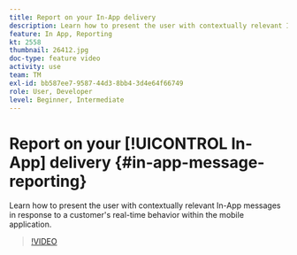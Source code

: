 ```yaml
---
title: Report on your In-App delivery
description: Learn how to present the user with contextually relevant In-App messages in response to a customer's real-time behavior within the mobile application.
feature: In App, Reporting
kt: 2558
thumbnail: 26412.jpg
doc-type: feature video
activity: use
team: TM
exl-id: bb587ee7-9587-44d3-8bb4-3d4e64f66749
role: User, Developer
level: Beginner, Intermediate
---
```

# Report on your [!UICONTROL In-App] delivery {#in-app-message-reporting}

Learn how to present the user with contextually relevant In-App messages in response to a customer's real-time behavior within the mobile application.

>[!VIDEO](https://video.tv.adobe.com/v/26412?quality=12&learn=on)
